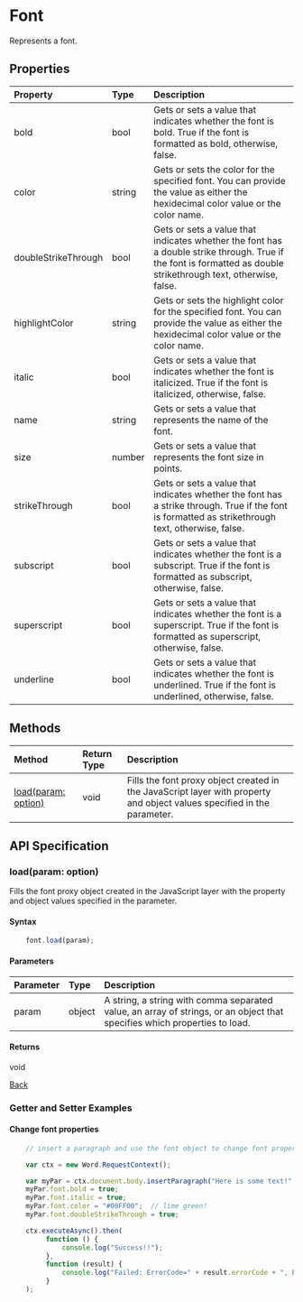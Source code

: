 # Font

Represents a font.

## Properties

| Property         | Type    |Description|
|:-----------------|:--------|:----------|
|bold| bool  | Gets or sets a value that indicates whether the font is bold. True if the font is formatted as bold, otherwise, false.|
|color| string  | Gets or sets the color for the specified font. You can provide the value as either the hexidecimal color value or the color name. |
|doubleStrikeThrough| bool | Gets or sets a value that indicates whether the font has a double strike through. True if the font is formatted as double strikethrough text, otherwise, false.| 
|highlightColor| string  | Gets or sets the highlight color for the specified font. You can provide the value as either the hexidecimal color value or the color name. |
|italic| bool  | Gets or sets a value that indicates whether the font is italicized. True if the font is italicized, otherwise, false. |
|name| string  | Gets or sets a value that represents the name of the font. |
|size| number  | Gets or sets a value that represents the font size in points.|
|strikeThrough| bool  | Gets or sets a value that indicates whether the font has a strike through. True if the font is formatted as strikethrough text, otherwise, false. |
|subscript| bool  |Gets or sets a value that indicates whether the font is a subscript. True if the font is formatted as subscript, otherwise, false. |
|superscript| bool  | Gets or sets a value that indicates whether the font is a superscript. True if the font is formatted as superscript, otherwise, false. |
|underline|  bool  | Gets or sets a value that indicates whether the font is underlined. True if the font is underlined, otherwise, false. |

## Methods

| Method     | Return Type    |Description|
|:-----------------|:--------|:----------|
|[load(param: option)](#loadparam-option)|void|Fills the font proxy object created in the JavaScript layer with property and object values specified in the parameter.|

## API Specification

### load(param: option)

Fills the font proxy object created in the JavaScript layer with the property and object values specified in the parameter.

#### Syntax
```js
    font.load(param);
```

#### Parameters
| Parameter       | Type    |Description|
|:---------------|:--------|:----------|
|param|object| A string, a string with comma separated value, an array of strings, or an object that specifies which properties to load.  |

#### Returns
void

[Back](#methods)


### Getter and Setter Examples

#### Change font properties
```js
    // insert a paragraph and use the font object to change font properties

    var ctx = new Word.RequestContext();

    var myPar = ctx.document.body.insertParagraph("Here is some text!","end");
    myPar.font.bold = true;
    myPar.font.italic = true;
    myPar.font.color = "#00FF00";  // lime green!
    myPar.font.doubleStrikeThrough = true;

    ctx.executeAsync().then(
         function () {
             console.log("Success!!");
         },
         function (result) {
             console.log("Failed: ErrorCode=" + result.errorCode + ", ErrorMessage=" + result.errorMessage);
         }
    );

```



